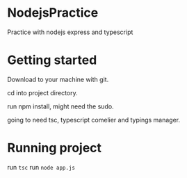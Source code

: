 # NodejsPractice
Practice with nodejs express and typescript

# Getting started
Download to your machine with git.

cd into project directory.

run npm install, might need the sudo.

going to need tsc, typescript comelier and typings manager.

# Running project
run `tsc`
run `node app.js`